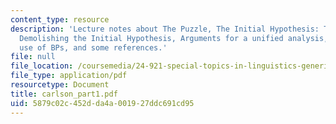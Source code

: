 ```yaml
---
content_type: resource
description: 'Lecture notes about The Puzzle, The Initial Hypothesis: Two null quantifiers,
  Demolishing the Initial Hypothesis, Arguments for a unified analysis, the generic
  use of BPs, and some references.'
file: null
file_location: /coursemedia/24-921-special-topics-in-linguistics-genericity-spring-2007/5879c02c452dda4a001927ddc691cd95_carlson_part1.pdf
file_type: application/pdf
resourcetype: Document
title: carlson_part1.pdf
uid: 5879c02c-452d-da4a-0019-27ddc691cd95
---
```

